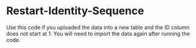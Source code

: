 # Restart-Identity-Sequence
Use this code if you uploaded the data into a new table and the ID column does not start at 1. You will need to import the data again after running the code.
